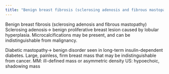 ```yaml
---
title: "Benign breast fibrosis (sclerosing adenosis and fibrous mastopathy)"
---
```

Benign breast fibrosis (sclerosing adenosis and fibrous mastopathy)
Sclerosing adenosis&#8594; benign proliferative breast lesion caused by lobular hyperplasia.
Microcalcifications may be present, and can be indistinguishable from malignancy.

Diabetic mastopathy&#8594; benign disorder seen in long-term insulin-dependent diabetes.
Large, painless, firm breast mass that may be indistinguishable from cancer.
MM: ill-defined mass or asymmetric density
US: hypoechoic, shadowing mass

